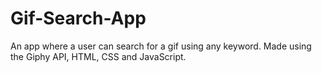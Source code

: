 # Gif-Search-App
An app where a user can search for a gif using any keyword.
Made using the Giphy API, HTML, CSS and JavaScript.
